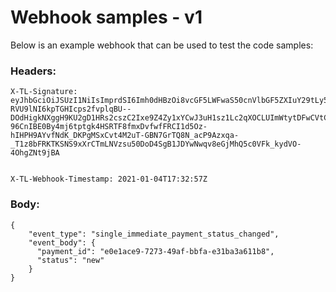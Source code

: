 # Webhook samples - v1

Below is an example webhook that can be used to test the code samples:

### Headers:

```
X-TL-Signature: eyJhbGciOiJSUzI1NiIsImprdSI6Imh0dHBzOi8vcGF5LWFwaS50cnVlbGF5ZXIuY29tLy53ZWxsLWtub3duL2p3a3MuanNvbiIsImtpZCI6IjdkMDAwMjgzLTE2OWYtNGI5YS04MzYwLWQyOGIwNjYxNWU4NyJ9..XRTAhcQGUR8Gb1zW6NcnWtcdNzxgOz7ErFMxeXFfDYQAEEdvJ-RVU9lNI6kpTGHIcps2fvplqBU--DOdHigkNXggH9KU2gD1HRs2cszC2Ixe9Z4Zy1xYCwJ3uH1sz1Lc2qXOCLUImWtytDFwCVtC7Gw48P3JMCZ8xrTTvnvmid-96CnIBE0By4mj6tptgk4HSRTF8fmxDvfwfFRCI1d5Oz-hIHPH9AYvfNdK_DKPgMSxCvt4M2uT-GBN7GrTQ8N_acP9Azxqa-_T1z8bFRKTKSNS9xXrCTmLNVzsu50DoD4SgB1JDYwNwqv8eGjMhQ5c0VFk_kydVO-4OhgZNt9jBA


X-TL-Webhook-Timestamp: 2021-01-04T17:32:57Z
```

### Body:

```
{
    "event_type": "single_immediate_payment_status_changed",
    "event_body": {
      "payment_id": "e0e1ace9-7273-49af-bbfa-e31ba3a611b8",
      "status": "new"
    }
}
```
